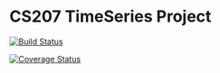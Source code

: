 # CS207 TimeSeries Project

[![Build Status](https://travis-ci.org/mc-hammertimeseries/cs207project.svg?branch=master)](https://travis-ci.org/mc-hammertimeseries/cs207project)

[![Coverage Status](https://coveralls.io/repos/github/mc-hammertimeseries/cs207project/badge.svg?branch=master)](https://coveralls.io/github/mc-hammertimeseries/cs207project?branch=master)
